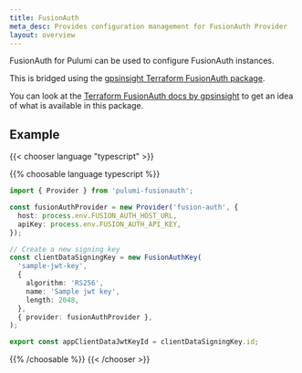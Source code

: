 ```yaml
---
title: FusionAuth
meta_desc: Provides configuration management for FusionAuth Provider
layout: overview
---
```


FusionAuth for Pulumi can be used to configure FusionAuth instances.

This is bridged using the [gpsinsight Terraform FusionAuth package](https://github.com/gpsinsight/terraform-provider-fusionauth).

You can look at the [Terraform FusionAuth docs by gpsinsight](https://registry.terraform.io/providers/gpsinsight/fusionauth/latest/docs)
to get an idea of what is available in this package.

## Example

{{< chooser language "typescript" >}}

{{% choosable language typescript %}}

```typescript
import { Provider } from 'pulumi-fusionauth';

const fusionAuthProvider = new Provider('fusion-auth', {
  host: process.env.FUSION_AUTH_HOST_URL,
  apiKey: process.env.FUSION_AUTH_API_KEY,
});

// Create a new signing key
const clientDataSigningKey = new FusionAuthKey(
  'sample-jwt-key',
  {
    algorithm: 'RS256',
    name: 'Sample jwt key',
    length: 2048,
  },
  { provider: fusionAuthProvider },
);

export const appClientDataJwtKeyId = clientDataSigningKey.id;
```

{{% /choosable %}}
{{< /chooser >}}
